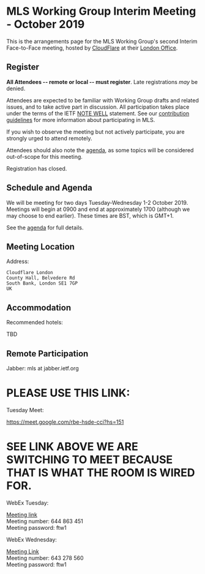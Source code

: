 # MLS Working Group Interim Meeting - October 2019

This is the arrangements page for the MLS Working Group's second Interim Face-to-Face meeting,
hosted by [CloudFlare](https://www.cloudflare.com/) at their [London Office](https://www.cloudflare.com/about-overview/).

## Register

**All Attendees -- remote or local -- must register**. Late registrations _may_ be denied.

Attendees are expected to be familiar with Working Group drafts and related issues, and to take active part in discussion. All participation takes place under the terms of the IETF [NOTE WELL](https://www.ietf.org/about/note-well.html) statement. See our [contribution guidelines](../CONTRIBUTING.md) for more information about participating in MLS.

If you wish to observe the meeting but not actively participate, you are strongly urged to attend remotely.

Attendees should also note the [agenda](agenda.md), as some topics will be considered out-of-scope for this meeting.

Registration has closed.

## Schedule and Agenda

We will be meeting for two days Tuesday-Wednesday 1-2 October 2019. Meetings will begin at 0900 and end at
approximately 1700 (although we may choose to end earlier).  These times are BST, which is GMT+1.

See the [agenda](agenda.md) for full details.

## Meeting Location

Address:

    Cloudflare London
    County Hall, Belvedere Rd 
    South Bank, London SE1 7GP
    UK

## Accommodation

Recommended hotels:

TBD
<!--
## Network

## Transportation
-->

## Remote Participation

Jabber: mls at jabber.ietf.org

# PLEASE USE THIS LINK:

Tuesday Meet:

https://meet.google.com/rbe-hsde-cci?hs=151

# SEE LINK ABOVE WE ARE SWITCHING TO MEET BECAUSE THAT IS WHAT THE ROOM IS WIRED FOR.

WebEx Tuesday:
 
[Meeting link](https://ietf.webex.com/ietf/j.php?MTID=mcc881216e9ce2341f57d9b4b66bf1faf) \
Meeting number: 644 863 451 \
Meeting password: ftw1

WebEx Wednesday:
 
[Meeting Link](https://ietf.webex.com/ietf/j.php?MTID=m63477cbbe3ca719c9c1ad111def527c3) \
Meeting number: 643 278 560 \
Meeting password: ftw1
